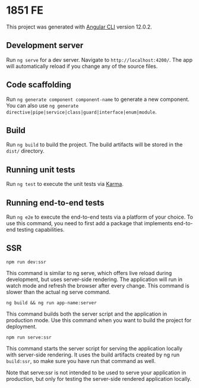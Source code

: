 # 1851 FE

This project was generated with [Angular CLI](https://github.com/angular/angular-cli) version 12.0.2.

## Development server

Run `ng serve` for a dev server. Navigate to `http://localhost:4200/`. The app will automatically reload if you change any of the source files.

## Code scaffolding

Run `ng generate component component-name` to generate a new component. You can also use `ng generate directive|pipe|service|class|guard|interface|enum|module`.

## Build

Run `ng build` to build the project. The build artifacts will be stored in the `dist/` directory.

## Running unit tests

Run `ng test` to execute the unit tests via [Karma](https://karma-runner.github.io).

## Running end-to-end tests

Run `ng e2e` to execute the end-to-end tests via a platform of your choice. To use this command, you need to first add a package that implements end-to-end testing capabilities.

## SSR

`npm run dev:ssr`

This command is similar to ng serve, which offers live reload during development, but uses server-side rendering. The application will run in watch mode and refresh the browser after every change. This command is slower than the actual ng serve command.

`ng build && ng run app-name:server`

This command builds both the server script and the application in production mode. Use this command when you want to build the project for deployment.

`npm run serve:ssr`

This command starts the server script for serving the application locally with server-side rendering. It uses the build artifacts created by ng run `build:ssr`, so make sure you have run that command as well.

Note that serve:ssr is not intended to be used to serve your application in production, but only for testing the server-side rendered application locally.
